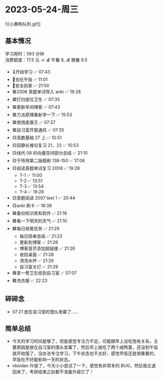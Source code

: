 # 2023-05-24-周三

![[小黄鸭队列.gif]]

## 基本情况

学习用时：583 分钟  
消费额度：17.5 元 → 💰 午餐 8, 💰 晚餐 9.5

-   ⏳开始学习 ✅ 07:43
-   🍕去吃午饭 ✅ 11:01
-   📍安全到家 ✅ 21:50
-   🟥2006 真题单词导入 anki ✅ 19:28
-   🟥打扫座位卫生 ✅ 07:35
-   🟥更新早间博客 ✅ 07:43
-   🟥力法原理重新学一下 ✅ 15:53
-   🟥使用皮康王 ✅ 07:37
-   🟥自习室开窗通风 ✅ 07:35
-   🟨高数基础 27 上 ✅ 10:51
-   🟨田静长难句复习 21、22 ✅ 10:53
-   🟨线代 08 的向量空间部分总结 ✅ 21:10
-   🟨于玲玲第二版精刷 138-150 ✅ 17:06
-   🟨阅读真题单词复习 2006 ✅ 19:28
    -   T-1 ✅ 11:00
    -   T-2 ✅ 13:51
    -   T-3 ✅ 13:54
    -   T-4 ✅ 19:28
-   🟨真题阅读 2007 text 1 ✅ 20:44
-   🟨anki 刷卡 ✅ 18:38
-   🟩备份知识库和软件 ✅ 21:16
-   🟩看一下明天的天气 ✅ 21:10
-   🟩每日收尾任务 ✅ 21:29
    -   每日简单总结 ✅ 21:23
    -   更新到博客 ✅ 21:26
    -   博客首页添加超链接 ✅ 21:26
    -   收拾桌面 ✅ 21:28
    -   清洗水杯 ✅ 21:29
    -   自习室关灯 ✅ 21:29
-   🟩拿一卷卫生纸到自习室 ✅ 07:07
-   🟩洗衣服 ✅ 22:23

## 碎碎念

- 07:21 放在自习室的馒头发霉了……

## 简单总结

-   今天的学习时间是够了，但是感觉专注力不足，可能跟早上没吃饱有关系，主要原因是放在自习室的馒头发霉了，然后早上就吃了两个咸鸭蛋，还没到午饭就开始饿了，没办法专注学习，下午状态也不太好，感觉早饭还是很重要的，早饭吃不好能影响一天的状态。
-   obsidan 升级了，今天小小尝试了一下，感觉有非常多的 BUG，然后我又退回来了，考研结束之前都不准备升级它了！